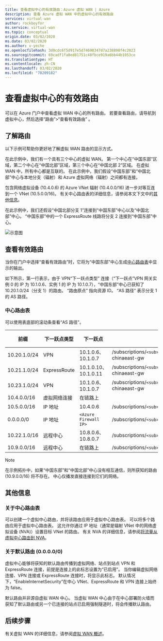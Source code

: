 ```yaml
---
title: 查看虚拟中心的有效路由：Azure 虚拟 WAN | Azure
description: 查看 Azure 虚拟 WAN 中的虚拟中心的有效路由
services: virtual-wan
author: rockboyfor
ms.service: virtual-wan
ms.topic: conceptual
origin.date: 03/02/2020
ms.date: 03/02/2020
ms.author: v-yeche
ms.openlocfilehash: 3d0cdc6f5d917e5d74690347d7a238898f4c2023
ms.sourcegitcommit: 69cadf1fa0ed81751c48fbce919a6bb44b1053ce
ms.translationtype: HT
ms.contentlocale: zh-CN
ms.lasthandoff: 03/02/2020
ms.locfileid: "78209182"
---
```

# <a name="view-effective-routes-of-a-virtual-hub"></a>查看虚拟中心的有效路由

可以在 Azure 门户中查看虚拟 WAN 中心的所有路由。 若要查看路由，请导航到虚拟中心，然后选择“路由”>“查看有效路由”  。

<a name="understand"></a>
## <a name="understanding-routes"></a>了解路由

以下示例可帮助你更好地了解虚拟 WAN 路由的显示方式。

<!-- West Europe Mapping China North and West US mapping China North 2-->

在此示例中，我们有一个具有三个中心的虚拟 WAN。 第一个中心在“中国东部”区域，第二个中心在“中国北部”区域，第三个中心在“中国北部 2”区域。 在虚拟 WAN 中，所有中心都是互联的。 在此示例中，我们假设“中国东部”和“中国北部”中心与本地分支（辐射）和 Azure 虚拟网络（辐射）之间都有连接。

包含网络虚拟设备 (10.4.0.6) 的 Azure VNet 辐射 (10.4.0.0/16) 进一步对等互连到一个 VNet (10.5.0.0/16)。 有关中心路由表的详细信息，请参阅本文下文中的[其他信息](#abouthubroute)。

在此示例中，我们还假设“中国北部分支 1”连接到“中国东部”中心以及“中国北部”中心。 “中国东部”中的一个 ExpressRoute 线路将分支 2 连接到“中国东部”中心。

![示意图](./media/effective-routes-virtual-hub/diagram.png)

<a name="view"></a>
## <a name="view-effective-routes"></a>查看有效路由

当你在门户中选择“查看有效路由”时，它将为“中国东部”中心生成[中心路由表](#routetable)中显示的输出。

如下所示，第一行表示，由于 VPN“下一跃点类型”  连接（“下一跃点”VPN 网关实例 0 的 IP 为 10.1.0.6、实例 1 的 IP 为 10.1.0.7），“中国东部”中心已获知了 10.20.1.0/24（分支 1）的路由。 “路由原点”  指向资源 ID。 “AS 路径”  表示分支 1 的 AS 路径。

<a name="routetable"></a>
### <a name="hub-route-table"></a>中心路由表

可以使用表底部的滚动条查看“AS 路径”。

| **前缀** |  **下一跃点类型** | **下一跃点** |  **路由原点** |**AS 路径** |
| --- | --- | --- | --- | --- |
| 10.20.1.0/24|VPN |10.1.0.6、10.1.0.7| /subscriptions/`<sub>`/resourceGroups/`<rg>`/providers/Microsoft.Network/vpnGateways/343a19aa6ac74e4d81f05ccccf1536cf-chinaeast-gw| 20000|
|10.21.1.0/24 |ExpressRoute|10.1.0.10、10.1.0.11|/subscriptions/`<sub>`/resourceGroups/`<rg>`/providers/Microsoft.Network/expressRouteGateways/4444a6ac74e4d85555-chinaeast-gw|21000|
|10.23.1.0/24| VPN |10.1.0.6、10.1.0.7|/subscriptions/`<sub>`/resourceGroups/`<rg>`/providers/Microsoft.Network/vpnGateways/343a19aa6ac74e4d81f05ccccf1536cf-chinaeast-gw|23000|
|10.4.0.0/16|虚拟网络连接| 在链路上 |  |  |
|10.5.0.0/16| IP 地址| 10.4.0.6|/subscriptions/`<sub>`/resourceGroups/`<rg>`/providers/Microsoft.Network/virtualHubs/easthub_1/routeTables/table_1| |
|0.0.0.0/0| IP 地址| `<Azure Firewall IP>` |/subscriptions/`<sub>`/resourceGroups/`<rg>`/providers/Microsoft.Network/virtualHubs/easthub_1/routeTables/table_1| |
|10.22.1.0/16| 远程中心|10.8.0.6、10.8.0.7|/subscriptions/`<sub>`/resourceGroups/`<rg>`/providers/Microsoft.Network/virtualHubs/northhub_| 4848-22000 |
|10.9.0.0/16| 远程中心|  在链路上 |/subscriptions/`<sub>`/resourceGroups/`<rg>`/providers/Microsoft.Network/virtualHubs/northhub_1| |

<!--CORRECT ON westhub MAPPING northnub-->

>[!NOTE]
> 在示例拓扑中，如果“中国东部”和“中国北部”中心没有相互通信，则所获知的路由 (10.9.0.0/16) 将不存在。 中心仅播发直接连接到它们的网络。
>

<a name="additional"></a>
## <a name="additional-information"></a>其他信息

<a name="abouthubroute"></a>
### <a name="about-the-hub-route-table"></a>关于中心路由表

可以创建一个虚拟中心路由，并将该路由应用于虚拟中心路由表。 可以将多个路由应用于虚拟中心路由表。 这允许你通过 IP 地址（通常是辐射 VNet 中的网络虚拟设备 (NVA)）设置目标 VNet 的路由。 有关 NVA 的详细信息，请参阅[将流量从虚拟中心路由到 NVA](virtual-wan-route-table-portal.md)。

<a name="aboutdefaultroute"></a>
### <a name="about-default-route-00000"></a>关于默认路由 (0.0.0.0/0)

虚拟中心能够将获知的默认路由传播到虚拟网络、站点到站点 VPN 和 ExpressRoute 连接，前提是连接上的此标志设置为“已启用”。 当你编辑虚拟网络连接、VPN 连接或 ExpressRoute 连接时，将显示此标志。 默认情况下，“EnableInternetSecurity”在中心 VNet、ExpressRoute 和 VPN 连接上始终为 false。

默认路由并非源自虚拟 WAN 中心。 当虚拟 WAN 中心由于在中心部署防火墙而获知了默认路由或另一个已连接的站点已启用强制隧道时，将会传播默认路由。

## <a name="next-steps"></a>后续步骤

有关虚拟 WAN 的详细信息，请参阅[虚拟 WAN 概述](virtual-wan-about.md)。

<!-- Update_Description: update meta properties, wording update, update link -->